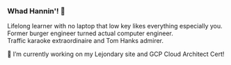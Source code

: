 ### Whad Hannin'! 👋

Lifelong learner with no laptop that low key likes everything especially you.  
Former burger engineer turned actual computer engineer.  
Traffic karaoke extraordinaire and Tom Hanks admirer.  

🔭 I’m currently working on my Lejondary site and GCP Cloud Architect Cert!  

<!--
**Lejondary/Lejondary** is a ✨ _special_ ✨ repository because its `README.md` (this file) appears on your GitHub profile.

Here are some ideas to get you started:

- 🔭 I’m currently working on ...
- 🌱 I’m currently learning ...
- 👯 I’m looking to collaborate on ...
- 🤔 I’m looking for help with ...
- 💬 Ask me about ...
- 📫 How to reach me: ...
- 😄 Pronouns: ...
- ⚡ Fun fact: ...
-->
